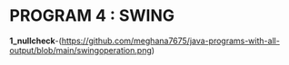 # PROGRAM 4 : SWING

**1_nullcheck**-(https://github.com/meghana7675/java-programs-with-all-output/blob/main/swingoperation.png)



